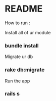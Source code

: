 # README

How to run :

Install all of ur module
### bundle install

Migrate ur db
### rake db:migrate

Run the app
### rails s
